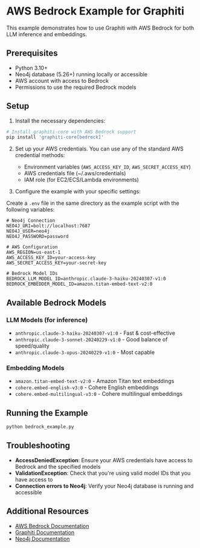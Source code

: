 # AWS Bedrock Example for Graphiti

This example demonstrates how to use Graphiti with AWS Bedrock for both LLM inference and embeddings.

## Prerequisites

- Python 3.10+
- Neo4j database (5.26+) running locally or accessible
- AWS account with access to Bedrock
- Permissions to use the required Bedrock models

## Setup

1. Install the necessary dependencies:

```bash
# Install graphiti-core with AWS Bedrock support
pip install 'graphiti-core[bedrock]'
```

2. Set up your AWS credentials. You can use any of the standard AWS credential methods:

   - Environment variables (`AWS_ACCESS_KEY_ID`, `AWS_SECRET_ACCESS_KEY`)
   - AWS credentials file (~/.aws/credentials)
   - IAM role (for EC2/ECS/Lambda environments)

3. Configure the example with your specific settings:

Create a `.env` file in the same directory as the example script with the following variables:

```
# Neo4j Connection
NEO4J_URI=bolt://localhost:7687
NEO4J_USER=neo4j
NEO4J_PASSWORD=password

# AWS Configuration
AWS_REGION=us-east-1
AWS_ACCESS_KEY_ID=your-access-key
AWS_SECRET_ACCESS_KEY=your-secret-key

# Bedrock Model IDs
BEDROCK_LLM_MODEL_ID=anthropic.claude-3-haiku-20240307-v1:0
BEDROCK_EMBEDDER_MODEL_ID=amazon.titan-embed-text-v2:0
```

## Available Bedrock Models

### LLM Models (for inference)

- `anthropic.claude-3-haiku-20240307-v1:0` - Fast & cost-effective
- `anthropic.claude-3-sonnet-20240229-v1:0` - Good balance of speed/quality
- `anthropic.claude-3-opus-20240229-v1:0` - Most capable

### Embedding Models

- `amazon.titan-embed-text-v2:0` - Amazon Titan text embeddings
- `cohere.embed-english-v3:0` - Cohere English embeddings 
- `cohere.embed-multilingual-v3:0` - Cohere multilingual embeddings

## Running the Example

```bash
python bedrock_example.py
```

## Troubleshooting

- **AccessDeniedException**: Ensure your AWS credentials have access to Bedrock and the specified models
- **ValidationException**: Check that you're using valid model IDs that you have access to
- **Connection errors to Neo4j**: Verify your Neo4j database is running and accessible

## Additional Resources

- [AWS Bedrock Documentation](https://docs.aws.amazon.com/bedrock/)
- [Graphiti Documentation](https://help.getzep.com/graphiti/graphiti/overview)
- [Neo4j Documentation](https://neo4j.com/docs/)

